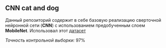 ## CNN cat and dog

Данный репозиторий содержит в себе базовую реализацию сверточной нейронной сети (**CNN**) с использованием предобученным слоем **MobileNet**. 
Использовал этот [датасет](https://storage.yandexcloud.net/academy.ai/cat-and-dog.zip)

*Точность контрольной выборки:* 97%
